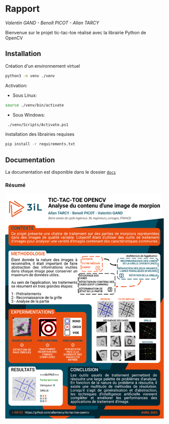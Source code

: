 # Rapport

*Valentin GAND - Benoît PICOT - Allan TARCY*

Bienvenue sur le projet tic-tac-toe réalisé avec la librairie Python de OpenCV

## Installation

Création d'un environnement virtuel

```sh
python3 -m venv ./venv
```

Activation:

- Sous Linux:

```sh
source ./venv/bin/activate
```

- Sous Windows:

```bash
 ./venv/Scripts/Activate.ps1
```

Installation des librairies requises

```sh
pip install -r requirements.txt
```

## Documentation

La documentation est disponible dans le dossier [`docs`](docs/rapport.pdf)


### Résumé

![affiche](docs/affiche/output/affiche.png)
